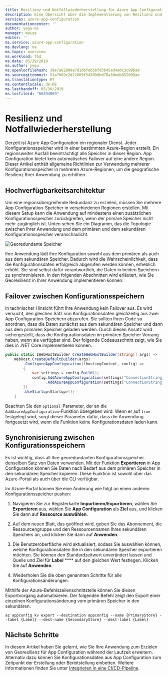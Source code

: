 ```yaml
---
title: Resilienz und Notfallwiederherstellung für Azure App Configuration | Microsoft-Dokumentation
description: Eine Übersicht über die Implementierung von Resilienz und Notfallwiederherstellung in Azure App Configuration.
services: azure-app-configuration
documentationcenter: ''
author: yegu-ms
manager: maiye
editor: ''
ms.service: azure-app-configuration
ms.devlang: na
ms.topic: overview
ms.workload: tbd
ms.date: 05/29/2019
ms.author: yegu
ms.openlocfilehash: 39e7a62899a7d1d6feb5bfd3b45ad4adc3c996a0
ms.sourcegitcommit: 51a7669c2d12609f54509dbd78a30eeb852009ae
ms.translationtype: HT
ms.contentlocale: de-DE
ms.lasthandoff: 05/30/2019
ms.locfileid: "66394069"
---
```

# <a name="resiliency-and-disaster-recovery"></a>Resilienz und Notfallwiederherstellung

Derzeit ist Azure App Configuration ein regionaler Dienst. Jeder Konfigurationsspeicher wird in einer bestimmten Azure-Region erstellt. Ein regionsweiter Ausfall beeinträchtigt alle Speicher in dieser Region. App Configuration bietet kein automatisches Failover auf eine andere Region. Dieser Artikel enthält allgemeine Richtlinien zur Verwendung mehrerer Konfigurationsspeicher in mehreren Azure-Regionen, um die geografische Resilienz Ihrer Anwendung zu erhöhen.

## <a name="high-availability-architecture"></a>Hochverfügbarkeitsarchitektur

Um eine regionsübergreifende Redundanz zu erzielen, müssen Sie mehrere App Configuration-Speicher in verschiedenen Regionen erstellen. Mit diesem Setup kann die Anwendung auf mindestens einen zusätzlichen Konfigurationsspeicher zurückgreifen, wenn der primäre Speicher nicht mehr zugänglich ist. Unten sehen Sie ein Diagramm, das die Topologie zwischen Ihrer Anwendung und dem primären und dem sekundären Konfigurationsspeicher veranschaulicht.

![Georedundante Speicher](./media/geo-redundant-app-configuration-stores.png)

Ihre Anwendung lädt ihre Konfiguration sowohl aus dem primären als auch aus dem sekundären Speicher. Dadurch wird die Wahrscheinlichkeit, dass die Konfigurationsdaten erfolgreich abgerufen werden können, erheblich erhöht. Sie sind selbst dafür verantwortlich, die Daten in beiden Speichern zu synchronisieren. In den folgenden Abschnitten wird erläutert, wie Sie Georesilienz in Ihrer Anwendung implementieren können.

## <a name="failover-between-configuration-stores"></a>Failover zwischen Konfigurationsspeichern

In technischer Hinsicht führt Ihre Anwendung kein Failover aus. Es wird versucht, den gleichen Satz von Konfigurationsdaten gleichzeitig aus zwei App Configuration-Speichern abzurufen. Sie sollten Ihren Code so anordnen, dass die Daten zunächst aus dem sekundären Speicher und dann aus dem primären Speicher geladen werden. Durch diesen Ansatz wird sichergestellt, dass die Konfigurationsdaten im primären Speicher Vorrang haben, wenn sie verfügbar sind. Der folgende Codeausschnitt zeigt, wie Sie dies in .NET Core implementieren können.

```csharp
public static IWebHostBuilder CreateWebHostBuilder(string[] args) =>
    WebHost.CreateDefaultBuilder(args)
        .ConfigureAppConfiguration((hostingContext, config) =>
        {
            var settings = config.Build();
            config.AddAzureAppConfiguration(settings["ConnectionString_SecondaryStore"], optional: true)
                  .AddAzureAppConfiguration(settings["ConnectionString_PrimaryStore"], optional: true);
        })
        .UseStartup<Startup>();
    }
```

Beachten Sie den `optional`-Parameter, der an die `AddAzureAppConfiguration`-Funktion übergeben wird. Wenn er auf `true` festgelegt wird, sorgt dieser Parameter dafür, dass die Anwendung fortgesetzt wird, wenn die Funktion keine Konfigurationsdaten laden kann.

## <a name="synchronization-between-configuration-stores"></a>Synchronisierung zwischen Konfigurationsspeichern

Es ist wichtig, dass all Ihre georedundanten Konfigurationsspeicher denselben Satz von Daten verwenden. Mit der Funktion **Exportieren** in App Configuration können Sie Daten nach Bedarf aus dem primären Speicher in den sekundären Speicher kopieren. Diese Funktion ist sowohl über das Azure-Portal als auch über die CLI verfügbar.

Im Azure-Portal können Sie eine Änderung wie folgt an einen anderen Konfigurationsspeicher pushen:

1. Navigieren Sie zur Registerkarte **Importieren/Exportieren**, wählen Sie **Exportieren** aus, wählen Sie **App Configuration** als **Ziel** aus, und klicken Sie dann auf **Ressource auswählen**.

2. Auf dem neuen Blatt, das geöffnet wird, geben Sie das Abonnement, die Ressourcengruppe und den Ressourcennamen Ihres sekundären Speichers an, und klicken Sie dann auf **Anwenden**.

3. Die Benutzeroberfläche wird aktualisiert, sodass Sie auswählen können, welche Konfigurationsdaten Sie in den sekundären Speicher exportieren möchten. Sie können den Standardzeitwert unverändert lassen und Quelle und Ziel für **Label** **** auf den gleichen Wert festlegen. Klicken Sie auf **Anwenden**.

4. Wiederholen Sie die oben genannten Schritte für alle Konfigurationsänderungen.

Mithilfe der Azure-Befehlszeilenschnittstelle können Sie diesen Exportvorgang automatisieren. Der folgenden Befehl zeigt den Export einer einzelnen Konfigurationsänderung vom primären Speicher in den sekundären.

    az appconfig kv export --destination appconfig --name {PrimaryStore} --label {Label} --dest-name {SecondaryStore} --dest-label {Label}

## <a name="next-steps"></a>Nächste Schritte

In diesem Artikel haben Sie gelernt, wie Sie Ihre Anwendung zum Erzielen von Georesilienz für App Configuration während der Laufzeit erweitern. Alternativ dazu können Sie Konfigurationsdaten aus App Configuration zum Zeitpunkt der Erstellung oder Bereitstellung einbetten. Weitere Informationen finden Sie unter [Integrieren in eine CI/CD-Pipeline](./integrate-ci-cd-pipeline.md).

